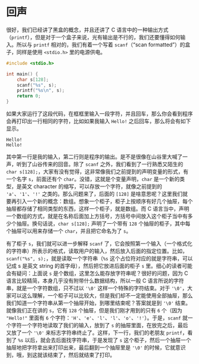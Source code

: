 # 回声

很好，我们已经讲了黑盒的概念，并且还讲了 C 语言中的一种输出方式（`printf`），但是对于一个盒子来说，光有输出是不行的，我们还要懂得如何输入。所以与 `printf` 相对的，我们有着一个写着 `scanf`（“scan formatted”）的盒子，同样是使用 `<stdio.h>` 里的电源供电。

```C
#include <stdio.h>

int main() {
    char s[128];
    scanf("%s", s);
    printf("%s\n", s);
    return 0;
}
```

如果大家运行了这段代码，在框框里输入一段字符，并且回车，那么你会看到程序会再打印出一行相同的字符，比如如果我输入 `Hello!` 之后回车，那么将会有如下显示。

```
Hello!
Hello!
```

其中第一行是我的输入，第二行则是程序的输出。是不是很像在山谷里大喊了一声，听到了山谷传来的回音。除了 `scanf` 之外，我们看到了一行熟悉又陌生的 `char s[128];`，大家有没有觉得，这非常像我们之前提到的声明变量的形式，有一个名字 `s`，前面还有个 `char`。没错，这就是个变量声明，`char` 是一个新的类型，是英文 character 的缩写，可以存放一个字符，就像之前提到的 `'a'`、`'1'`、`'!'` 之类的。那么问题来了，后面的 `[128]` 是啥意思呢？这里我们就要再引入一个新的概念：数组。想象一个柜子，柜子上按顺序有好几个抽屉，每个抽屉都存储了相同类型的东西，这样一个柜子，就是数组。而 C 语言当中，声明一个数组的方式，就是在名称后面加上方括号，方括号中间放入这个柜子当中有多少个抽屉。换句话说，`char s[128];` 声明了一个带有 `128` 个抽屉的柜子，其中每个抽屉可以用来存储一个 `char`，并且把它命名为了 `s`。

有了柜子 `s`，我们就可以进一步解释 `scanf` 了，它会按照第一个输入（一个格式化的字符串）所表示的格式，读取用户的输入，然后放入后面的指定位置。比如，`scanf("%s", s);`，就是读取一个字符串（`%s` 这个占位符对应的就是字符串，可以记成 s 是英文 string 的首字母），然后把它放进后面的柜子 `s` 里。细心的读者可能会有疑问：上面说 `s` 是个数组，这里怎么能存放字符串呢？很好的问题，因为 C 语言比较精简，本身几乎没有附带什么数据结构，所以一般 C 语言所说的字符串，就是一个字符数组，只不过以 `'\0'` 这样一个特殊的字符结束。对于 `'\0'`，大家可以这么理解，一个柜子可以比较大，但是我们却不一定能使用全部抽屉，那么我们知道一个字符串从第一个抽屉开始，到哪里结束呢？答案就是到 `'\0'` 结束。就像我们正在讲的 `s`，它有 `128` 个抽屉，但是我们刚才用到的只有 `6` 个（因为 `"Hello!"` 里面有 `6` 个字符：`'H'`、`'e'`、`'l'`、`'l'`、`'o'`、`'!'`）。于是，`scanf` 就一个字符一个字符地读取了我们的输入，放到了 `s` 的抽屉里面，在放完之后，最后又放了一个 `'\0'` 来标志字符串终止了。这样，下一行，我们的老朋友 `printf`，看到了 `%s` 以后，就会去后面找字符串，于是发现了 `s` 这个柜子，然后一个抽屉一个抽屉地把字符拿出来打印出来，最后翻到一个抽屉里是 `'\0'` 的时候，它就意识到，哦，到这就该结束了，然后就结束了打印。
